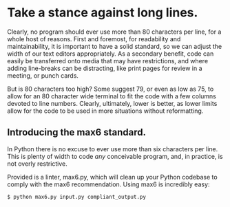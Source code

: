 
# Take a stance against long lines.

Clearly, no program should ever use more than 80 characters per line, for a whole host of reasons.
First and foremost, for readability and maintainability, it is important to have a solid standard, so we can adjust the width of our text editors appropriately.
As a secondary benefit, code can easily be transferred onto media that may have restrictions, and where adding line-breaks can be distracting, like print pages for review in a meeting, or punch cards.

But is 80 characters too high?
Some suggest 79, or even as low as 75, to allow for an 80 character wide terminal to fit the code with a few columns devoted to line numbers.
Clearly, ultimately, lower is better, as lower limits allow for the code to be used in more situations without reformatting.

## Introducing the max6 standard.

In Python there is no excuse to ever use more than six characters per line.
This is plenty of width to code *any* conceivable program, and, in practice, is not overly restrictive.

Provided is a linter, max6.py, which will clean up your Python codebase to comply with the max6 recommendation.
Using max6 is incredibly easy:

    $ python max6.py input.py compliant_output.py

